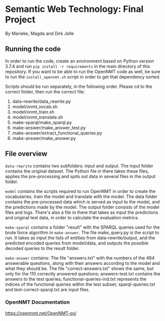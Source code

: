 # Semantic Web Technology: Final Project
By Marieke, Magda and Dirk Jelle

## Running the code
In order to run the code, create an environment based on Python version 3.7.4 and run `pip install -r requirements` in the main directory of this repository. If you want to be able to run the OpenNMT code as well, be sure to run the `install_opennmt.sh` script in order to get that dependency sorted.

Scripts should be run separately, in the following order. Please cd to the correct folder, then run the correct file:

1. data-rewrite/data_rewrite.py
2. model/onmt_vocab.sh
3. model/onmt_train.sh
4. model/onmt_translate.sh
5. make-sparql/make_sparql.py
6. make-answer/make_answer_test.py
7. make-answer/extract_functional_queries.py
8. make-answer/make_answer.py

## File overview
`data-rewrite` contains two subfolders: input and output. The input folder contains the original dataset. The Python file in there takes these files, applies the pre-processing and spits out data in several files in the output folder.

`model` contains the scripts required to run OpenNMT in order to create the vocabularies, train the model and translate with the model. The data folder contains the pre-processed data which is served as input to the model, and the predictions made by the model. The output folder consists of the model files and logs. There's also a file in there that takes as input the predictions and original test data, in order to calculate the evaluation metrics.

`make-sparql` contains a folder "result" with the SPARQL queries used for the brute force algorithm in `make-answer`. The file make_query.py is the script to run. It takes as input the lists of entities from data-rewrite/output, and the predicted encoded queries from model/data, and outputs the possible decoded queries to the result folder.

`make-answer` contains: The file "answers.txt" with the numbers of the 484 answerable questions, along with their answers according to the model and what they should be. The file "correct-answers.txt" shows the same, but only for the 110 correctly answered questions; answers-test.txt contains the answers to the test queries; functional-queries-ind.txt represents the indices of the functional queries within the test subset; sparql-queries.txt and test-correct-sparql.txt are input files.

### OpenNMT Documentation
https://opennmt.net/OpenNMT-py/
